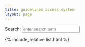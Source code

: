 ```yaml
---
title: guidelines access system
layout: page
---
```


<script src="https://unpkg.com/lunr/lunr.js"></script>
<script src="https://code.jquery.com/jquery-2.1.3.min.js"></script>
<!-- https://lunrjs.com/guides/getting_started.html -->

<div class="col-xs-12 col-md-10 col-lg-8">
  <div class="row">
    <div id="errorbox404">
    </div>
  </div>
  <div class="row">
    <div class="searchbox">
    Search: <input id="search" type="text" placeholder="enter search term">  
    </div>
  </div>

  <div id="results" class="searchresult"></div>

  {% include_relative list.html %}

</div>

<script src="{{ site.baseurl }}/assets/js/search.js"></script>

<script src="sw_load.js"></script>

<script>
const queryString = window.location.search;
const urlParams = new URLSearchParams(queryString);
const error404 = urlParams.get('404');
if (error404) {
  console.log("404 detected");
  document.getElementById("errorbox404").innerHTML = `<h3>404 error</h3> The page ${error404} was not found.<br>Try this search instead: `;
}
</script>





